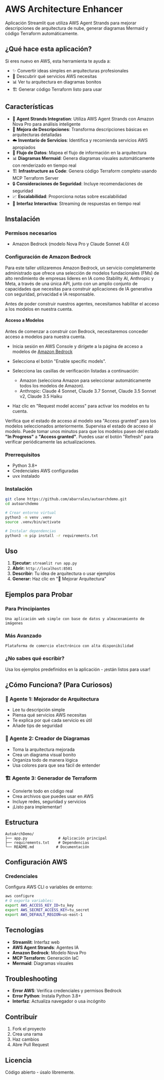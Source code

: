 # AWS Architecture Enhancer

Aplicación Streamlit que utiliza AWS Agent Strands para mejorar descripciones de arquitectura de nube, generar diagramas Mermaid y código Terraform automáticamente.

## ¿Qué hace esta aplicación?

Si eres nuevo en AWS, esta herramienta te ayuda a:
- ✨ Convertir ideas simples en arquitecturas profesionales
- 🎯 Descubrir qué servicios AWS necesitas
- 📊 Ver tu arquitectura en diagramas bonitos
- 🏗️ Generar código Terraform listo para usar

## Características

- 🤖 **Agent Strands Integration**: Utiliza AWS Agent Strands con Amazon Nova Pro para análisis inteligente
- 📝 **Mejora de Descripciones**: Transforma descripciones básicas en arquitecturas detalladas
- ☁️ **Inventario de Servicios**: Identifica y recomienda servicios AWS apropiados
- 🔄 **Flujo de Datos**: Mapea el flujo de información en la arquitectura
- 📊 **Diagramas Mermaid**: Genera diagramas visuales automáticamente con renderizado en tiempo real
- 🏗️ **Infrastructure as Code**: Genera código Terraform completo usando MCP Terraform Server
- 🔒 **Consideraciones de Seguridad**: Incluye recomendaciones de seguridad
- 📈 **Escalabilidad**: Proporciona notas sobre escalabilidad
- 🎨 **Interfaz Interactiva**: Streaming de respuestas en tiempo real

## Instalación

### Permisos necesarios
- Amazon Bedrock (modelo Nova Pro y Claude Sonnet 4.0)

### Configuración de Amazon Bedrock
Para este taller utilizaremos Amazon Bedrock, un servicio completamente administrado que ofrece una selección de modelos fundacionales (FMs) de alto rendimiento de empresas líderes en IA como Stability AI, Anthropic y Meta, a través de una única API, junto con un amplio conjunto de capacidades que necesitas para construir aplicaciones de IA generativa con seguridad, privacidad e IA responsable.

Antes de poder construir nuestros agentes, necesitamos habilitar el acceso a los modelos en nuestra cuenta.

#### Acceso a Modelos
Antes de comenzar a construir con Bedrock, necesitaremos conceder acceso a modelos para nuestra cuenta.

* Inicia sesión en AWS Console y dirígete a la página de acceso a modelos de <a href="https://us-west-2.console.aws.amazon.com/bedrock/home?region=us-west-2#/" target="_blank">Amazon Bedrock</a>

* Selecciona el botón "Enable specific models".
* Selecciona las casillas de verificación listadas a continuación:
  * Amazon (selecciona Amazon para seleccionar automáticamente todos los modelos de Amazon).
  * Anthropic: Claude 4 Sonnet, Claude 3.7 Sonnet, Claude 3.5 Sonnet v2, Claude 3.5 Haiku

* Haz clic en "Request model access" para activar los modelos en tu cuenta.

Verifica que el estado de acceso al modelo sea "Access granted" para los modelos seleccionados anteriormente.
Supervisa el estado de acceso al modelo. Puede tomar unos minutos para que los modelos pasen del estado **"In Progress"** a **"Access granted"**. Puedes usar el botón "Refresh" para verificar periódicamente las actualizaciones.


### Prerrequisitos
- Python 3.8+
- Credenciales AWS configuradas
- uvx instalado

### Instalación
```bash
git clone https://github.com/abarrales/autoarchdemo.git
cd autoarchdemo

# Crear entorno virtual
python3 -m venv .venv
source .venv/bin/activate

# Instalar dependencias
python3 -m pip install -r requirements.txt
```

## Uso

1. **Ejecutar:** `streamlit run app.py`
2. **Abrir:** `http://localhost:8501`
3. **Describir:** Tu idea de arquitectura o usar ejemplos
4. **Generar:** Haz clic en "🚀 Mejorar Arquitectura"

## Ejemplos para Probar

### Para Principiantes
```
Una aplicación web simple con base de datos y almacenamiento de imágenes
```

### Más Avanzado
```
Plataforma de comercio electrónico con alta disponibilidad
```

### ¿No sabes qué escribir?
Usa los ejemplos predefinidos en la aplicación - ¡están listos para usar!

## ¿Cómo Funciona? (Para Curiosos)

### 🧠 Agente 1: Mejorador de Arquitectura
- Lee tu descripción simple
- Piensa qué servicios AWS necesitas
- Te explica por qué cada servicio es útil
- Añade tips de seguridad

### 🎨 Agente 2: Creador de Diagramas
- Toma la arquitectura mejorada
- Crea un diagrama visual bonito
- Organiza todo de manera lógica
- Usa colores para que sea fácil de entender

### 🏗️ Agente 3: Generador de Terraform
- Convierte todo en código real
- Crea archivos que puedes usar en AWS
- Incluye redes, seguridad y servicios
- ¡Listo para implementar!

## Estructura

```
AutoArchDemo/
├── app.py              # Aplicación principal
├── requirements.txt    # Dependencias
└── README.md          # Documentación
```

## Configuración AWS

### Credenciales
Configura AWS CLI o variables de entorno:
```bash
aws configure
# O exporta variables:
export AWS_ACCESS_KEY_ID=tu_key
export AWS_SECRET_ACCESS_KEY=tu_secret
export AWS_DEFAULT_REGION=us-east-1
```

## Tecnologías

- **Streamlit**: Interfaz web
- **AWS Agent Strands**: Agentes IA
- **Amazon Bedrock**: Modelo Nova Pro
- **MCP Terraform**: Generación IaC
- **Mermaid**: Diagramas visuales

## Troubleshooting

- **Error AWS**: Verifica credenciales y permisos Bedrock
- **Error Python**: Instala Python 3.8+
- **Interfaz**: Actualiza navegador o usa incógnito

## Contribuir

1. Fork el proyecto
2. Crea una rama
3. Haz cambios
4. Abre Pull Request

## Licencia

Código abierto - úsalo libremente.